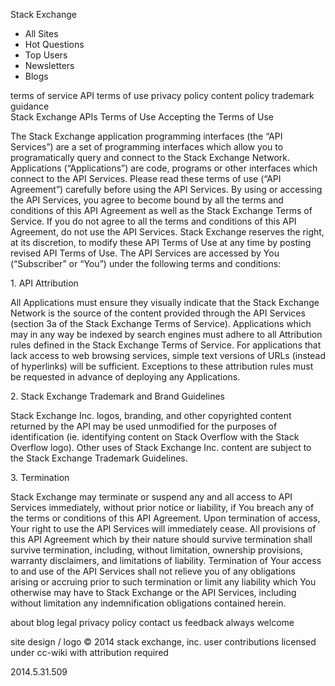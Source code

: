 Stack Exchange

*   All Sites
*   Hot Questions
*   Top Users
*   Newsletters
*   Blogs

terms of service API terms of use privacy policy content policy trademark guidance  
Stack Exchange APIs Terms of Use Accepting the Terms of Use

The Stack Exchange application programming interfaces (the “API Services”) are a set of programming interfaces which allow you to programatically query and connect to the Stack Exchange Network. Applications (“Applications”) are code, programs or other interfaces which connect to the API Services. Please read these terms of use (“API Agreement”) carefully before using the API Services. By using or accessing the API Services, you agree to become bound by all the terms and conditions of this API Agreement as well as the Stack Exchange Terms of Service. If you do not agree to all the terms and conditions of this API Agreement, do not use the API Services. Stack Exchange reserves the right, at its discretion, to modify these API Terms of Use at any time by posting revised API Terms of Use. The API Services are accessed by You (“Subscriber” or “You”) under the following terms and conditions:

1\. API Attribution

All Applications must ensure they visually indicate that the Stack Exchange Network is the source of the content provided through the API Services (section 3a of the Stack Exchange Terms of Service). Applications which may in any way be indexed by search engines must adhere to all Attribution rules defined in the Stack Exchange Terms of Service. For applications that lack access to web browsing services, simple text versions of URLs (instead of hyperlinks) will be sufficient. Exceptions to these attribution rules must be requested in advance of deploying any Applications.

2\. Stack Exchange Trademark and Brand Guidelines

Stack Exchange Inc. logos, branding, and other copyrighted content returned by the API may be used unmodified for the purposes of identification (ie. identifying content on Stack Overflow with the Stack Overflow logo). Other uses of Stack Exchange Inc. content are subject to the Stack Exchange Trademark Guidelines.

3\. Termination

Stack Exchange may terminate or suspend any and all access to API Services immediately, without prior notice or liability, if You breach any of the terms or conditions of this API Agreement. Upon termination of access, Your right to use the API Services will immediately cease. All provisions of this API Agreement which by their nature should survive termination shall survive termination, including, without limitation, ownership provisions, warranty disclaimers, and limitations of liability. Termination of Your access to and use of the API Services shall not relieve you of any obligations arising or accruing prior to such termination or limit any liability which You otherwise may have to Stack Exchange or the API Services, including without limitation any indemnification obligations contained herein.

  

about blog legal privacy policy contact us feedback always welcome

site design / logo © 2014 stack exchange, inc. user contributions licensed under cc-wiki with attribution required

2014.5.31.509
